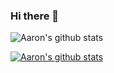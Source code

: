 ### Hi there 👋

![Aaron's github stats](https://github-readme-stats.vercel.app/api?username=aaronsingleterry10&count_private=true)

[![Aaron's github stats](https://github-readme-stats.vercel.app/api?username=aaronsingleterry10)](https://github.com/aaronsingleterry10/github-readme-stats)

<!--
**aaronsingleterry10/aaronsingleterry10** is a ✨ _special_ ✨ repository because its `README.md` (this file) appears on your GitHub profile.

Here are some ideas to get you started:

- 🔭 I’m currently working on ...
- 🌱 I’m currently learning ...
- 👯 I’m looking to collaborate on ...
- 🤔 I’m looking for help with ...
- 💬 Ask me about ...
- 📫 How to reach me: ...
- 😄 Pronouns: ...
- ⚡ Fun fact: ...
-->
